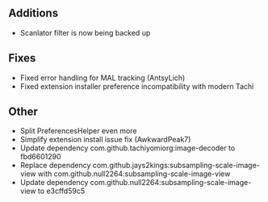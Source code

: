 <!-- Formatting
## Additions

## Changes

## Fixes

## Other
-->
## Additions
- Scanlator filter is now being backed up

## Fixes
- Fixed error handling for MAL tracking (AntsyLich)
- Fixed extension installer preference incompatibility with modern Tachi

## Other
- Split PreferencesHelper even more
- Simplify extension install issue fix (AwkwardPeak7)
- Update dependency com.github.tachiyomiorg:image-decoder to fbd6601290
- Replace dependency com.github.jays2kings:subsampling-scale-image-view with com.github.null2264:subsampling-scale-image-view
- Update dependency com.github.null2264:subsampling-scale-image-view to e3cffd59c5
